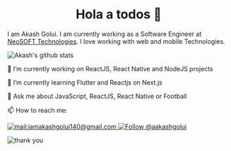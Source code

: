 <h1 align="center">
  Hola a todos 👋
</h1>

I am Akash Golui. I am currently working as a Software Engineer at <a href="https://www.neosofttech.com/">NeoSOFT Technologies</a>. I love working with web and mobile Technologies.

![Akash's github stats](https://github-readme-stats.vercel.app/api?username=aakashgolui&hide=["contribs","issues"]&show_icons=true)

🔭 I’m currently working on ReactJS, React Native and NodeJS projects

🌱 I’m currently learning Flutter and Reactjs on Next.js

💬 Ask me about JavaScript, ReactJS, React Native or Football 

📫 How to reach me:
<p align="left">
  <a href="mailto:iamakashgolui140@gmail.com">
    <img src="https://img.shields.io/badge/--email?label=E-mail&logo=microsoft-outlook&style=social" alt="mail:iamakashgolui140@gmail.com" />
  </a>
  <a href="https://www.github.com/aakashgolui/">
    <img src="https://img.shields.io/github/followers/aakashgolui?label=follow&style=social" alt="Follow @aakashgolui" />
  </a>
</p>

<img src="https://i.pinimg.com/originals/29/80/93/298093de8b47fc1e46fe5fe2a098e09b.gif" alt="thank you" />
